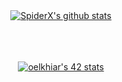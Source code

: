  <div align="center">
<a href="https://github.com/elkhiarii">
 <img align="center" src="https://github-readme-stats.vercel.app/api?username=elkhiarii&show_icons=true&theme=dark&line_height=40&title_color=62DC93&border_radius=6" alt="SpiderX's github stats"/>
</a>
 
<br/>
<br/>
<br/>
<br/>

<a href="https://github.com/elkhiarii"><img src="https://badge.mediaplus.ma/greenbinary/oelkhiar" alt="oelkhiar's 42 stats" /></a> 

</div>
